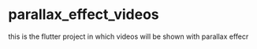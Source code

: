 # parallax_effect_videos
 this is the flutter project in which videos will be shown with  parallax effecr 
